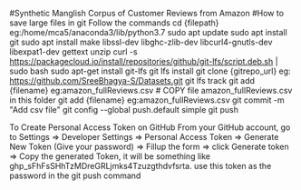 #Synthetic Manglish Corpus of Customer Reviews from Amazon
#How to save large files in git
Follow the commands 
cd {filepath} eg:/home/mca5/anaconda3/lib/python3.7
sudo apt update
sudo apt install git
sudo apt install make libssl-dev libghc-zlib-dev libcurl4-gnutls-dev libexpat1-dev gettext unzip
curl -s https://packagecloud.io/install/repositories/github/git-lfs/script.deb.sh | sudo bash
sudo apt-get install git-lfs
git lfs install
git clone {gitrepo_url} eg: https://github.com/SreeBhagya-S/Datasets.git
git lfs track
git add {filename} eg:amazon_fullReviews.csv # COPY file amazon_fullReviews.csv in this folder
git add {filename} eg:amazon_fullReviews.csv
git commit -m "Add csv file"
git config --global push.default simple
git push

To Create Personal Access Token on GitHub
From your GitHub account, go to Settings => Developer Settings => Personal Access Token => Generate New Token (Give your password) => Fillup the form => 
click Generate token => Copy the generated Token, it will be something like ghp_sFhFsSHhTzMDreGRLjmks4Tzuzgthdvfsrta.
use this token as the password in the git push command
